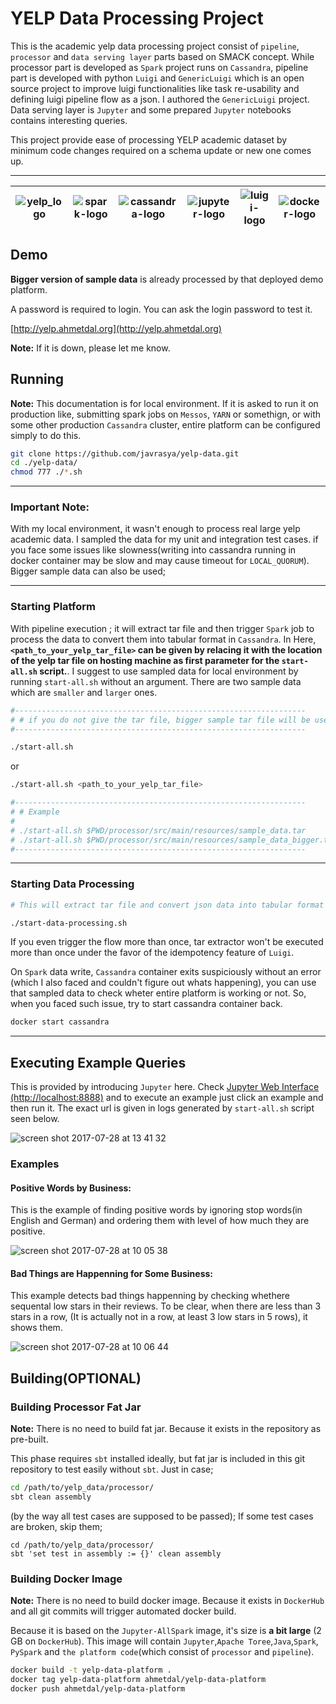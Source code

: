 # YELP Data Processing Project

This is the academic yelp data processing project consist of `pipeline`, `processor` and `data serving layer` parts based on SMACK concept. While processor part is 
developed as `Spark` project runs on `Cassandra`,  pipeline part is developed with python `Luigi` and `GenericLuigi` which is an open source project to improve 
luigi functionalities like task re-usability and defining luigi pipeline flow as a json. I authored the `GenericLuigi` project. Data serving layer is `Jupyter` and 
some prepared `Jupyter` notebooks contains interesting queries.

 This project provide ease of processing YELP academic dataset by minimum code changes required on a schema update or new one comes up.


 -----------------------------------------------------------------

 |  ![yelp_logo](https://user-images.githubusercontent.com/1279644/28669732-02ab458c-72de-11e7-9feb-92e2d128a4d9.png) | ![spark-logo](https://user-images.githubusercontent.com/1279644/28669729-02a2157a-72de-11e7-94d6-4597202a2d45.png) | ![cassandra-logo](https://user-images.githubusercontent.com/1279644/28669731-02a7374e-72de-11e7-8ed5-d2e1c8e4557f.png) | ![jupyter-logo](https://user-images.githubusercontent.com/1279644/28708360-acb2cb30-7384-11e7-9c7f-fe5535c29278.png) |  ![luigi-logo](https://user-images.githubusercontent.com/1279644/28669730-02a6311e-72de-11e7-9786-e891ec82d930.png) | ![docker-logo](https://user-images.githubusercontent.com/1279644/28669850-aaa53608-72de-11e7-8db7-408b16a2b174.png)|
|:-:|-|-|-|-|-|


## Demo

 **Bigger version of sample data** is already processed by that deployed demo platform. 
 
 A password is required to login. You can ask the login password to test it.

[http://yelp.ahmetdal.org](http://yelp.ahmetdal.org)

**Note:** If it is down, please let me know.

## Running

**Note:** This documentation is for local environment. If it is asked to run it on production like, submitting spark jobs on `Messos`, `YARN` or somethign,
or with some other production `Cassandra` cluster, entire platform can be configured simply to do this.

```bash
git clone https://github.com/javrasya/yelp-data.git
cd ./yelp-data/
chmod 777 ./*.sh
```

-----------------------------------------------------------------
### Important Note: 

With my local environment, it wasn't enough to process real large yelp academic data. I sampled the data for my unit and integration test cases. if you face some issues like slowness(writing into cassandra running in docker container may be slow and may cause timeout for `LOCAL_QUORUM`). Bigger sample data can also be used;

-----------------------------------------------------------------

### Starting Platform

With pipeline execution ; it will extract tar file and then trigger `Spark` job to process the data to convert them into tabular format in `Cassandra`. In Here, **`<path_to_your_yelp_tar_file>` can be given by relacing it with the location of the yelp tar file on hosting machine as first parameter for the `start-all.sh` script.**. I suggest to use sampled data for local environment by running `start-all.sh` without an argument. There are two sample data which are `smaller` and `larger` ones. 


```bash
#-----------------------------------------------------------------
# # if you do not give the tar file, bigger sample tar file will be used.
#-----------------------------------------------------------------

./start-all.sh
```

or

```bash
./start-all.sh <path_to_your_yelp_tar_file>

#-----------------------------------------------------------------
# # Example
#
# ./start-all.sh $PWD/processor/src/main/resources/sample_data.tar
# ./start-all.sh $PWD/processor/src/main/resources/sample_data_bigger.tar
#-----------------------------------------------------------------
```
-----------------------------------------------------------------

### Starting Data Processing

```bash
# This will extract tar file and convert json data into tabular format in Cassandra.

./start-data-processing.sh
```


If you even trigger the flow more than once, tar extractor won't be executed more than once under the favor of the idempotency feature of `Luigi`.

On `Spark` data write, `Cassandra` container exits suspiciously without an error (which I also faced and couldn't figure out whats happening), you can use that sampled data to check wheter entire platform is working or not. So, when you faced such issue, try to start cassandra container back.

```bash
docker start cassandra
```


-----------------------------------------------------------------

## Executing Example Queries

This is provided by introducing `Jupyter` here. Check [Jupyter Web Interface (http://localhost:8888)](http://localhost:8888/) and to execute an example just click an example and then run it. The exact url is given in logs generated by `start-all.sh` script seen below.

![screen shot 2017-07-28 at 13 41 32](https://user-images.githubusercontent.com/1279644/28714087-7de6a3e2-739a-11e7-9f41-c064c0e1df2d.png)


### Examples
#### Positive Words by Business:

This is the example of finding positive words by ignoring stop words(in English and German) and ordering them with level of how much they are positive.

![screen shot 2017-07-28 at 10 05 38](https://user-images.githubusercontent.com/1279644/28706408-d79a7eb8-737c-11e7-8dbe-d0e91c3dda9c.png)


#### Bad Things are Happenning for Some Business:

This example detects bad things happenning by checking whethere sequental low stars in their reviews. To be clear, when there are less than 3 stars in a row, (It is actually not in a row, at least 3 low stars in 5 rows), it shows them.

![screen shot 2017-07-28 at 10 06 44](https://user-images.githubusercontent.com/1279644/28706336-894a594a-737c-11e7-9058-76b723edcaa3.png)



 ## Building(OPTIONAL)

 ### Building Processor Fat Jar

  **Note:** There is no need to build fat jar. Because it exists in the repository as pre-built.

 This phase requires `sbt` installed ideally, but fat jar is included in this git repository to test easily without `sbt`. Just in case;

```bash
cd /path/to/yelp_data/processor/
sbt clean assembly
```

(by the way all test cases are supposed to be passed); If some test cases are broken, skip them;

 ```
 cd /path/to/yelp_data/processor/
 sbt 'set test in assembly := {}' clean assembly
 ```


 ### Building Docker Image

 **Note:** There is no need to build docker image. Because it exists in `DockerHub` and all git commits will trigger automated docker build.
 
Because it is based on the `Jupyter-AllSpark` image, it's size is **a bit large** (2 GB on `DockerHub`). This image will contain `Jupyter`,`Apache Toree`,`Java`,`Spark`, `PySpark` and `the platform code`(which consist of `processor` and `pipeline`).

 ```bash
 docker build -t yelp-data-platform .
 docker tag yelp-data-platform ahmetdal/yelp-data-platform
 docker push ahmetdal/yelp-data-platform
 ```